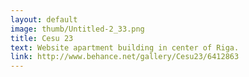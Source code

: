 ```yaml
---
layout: default
image: thumb/Untitled-2_33.png
title: Cesu 23
text: Website apartment building in center of Riga.
link: http://www.behance.net/gallery/Cesu23/6412863
---
```

